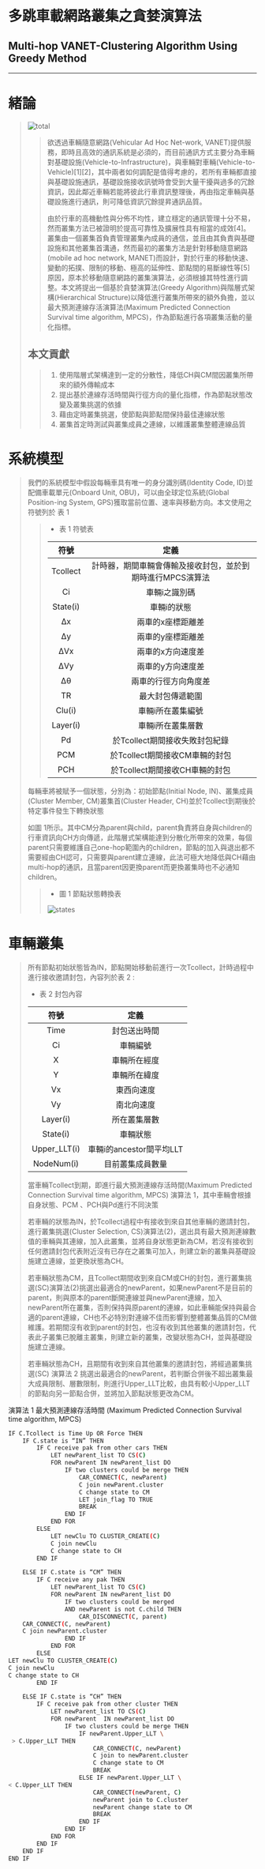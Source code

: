 # 多跳車載網路叢集之貪婪演算法
## Multi-hop VANET-Clustering Algorithm Using Greedy Method
<hr>

# 緒論
> ![total](pictures/total.png)
> > 欲透過車輛隨意網路(Vehicular Ad Hoc Net-work, VANET)提供服務，即時且高效的通訊系統是必須的，而目前通訊方式主要分為車輛對基礎設施(Vehicle-to-Infrastructure)，與車輛對車輛(Vehicle-to-Vehicle)[1][2]，其中兩者如何調配是值得考慮的，若所有車輛都直接與基礎設施通訊，基礎設施接收訊號時會受到大量干擾與過多的冗餘資訊，因此鄰近車輛若能將彼此行車資訊整理後，再由指定車輛與基礎設施進行通訊，則可降低資訊冗餘提昇通訊品質。
> >
> > 由於行車的高機動性與分佈不均性，建立穩定的通訊管理十分不易，然而叢集方法已被證明於提高可靠性及擴展性具有相當的成效[4]。叢集由一個叢集首負責管理叢集內成員的通信，並且由其負責與基礎設施和其他叢集首溝通，然而最初的叢集方法是針對移動隨意網路(mobile ad hoc network, MANET)而設計，對於行車的移動快速、變動的拓撲、限制的移動、極高的延伸性、節點間的易斷線性等[5]原因，原本於移動隨意網路的叢集演算法，必須根據其特性進行調整。本文將提出一個基於貪婪演算法(Greedy Algorithm)與階層式架構(Hierarchical Structure)以降低進行叢集所帶來的額外負擔，並以最大預測連線存活演算法(Maximum Predicted Connection Survival time algorithm, MPCS)，作為節點進行各項叢集活動的量化指標。
> >
> ## 本文貢獻
> > 1. 使用階層式架構達到一定的分散性，降低CH與CM間因叢集所帶來的額外傳輸成本
> > 2. 提出基於連線存活時間與行徑方向的量化指標，作為節點狀態改變及叢集挑選的依據
> > 3. 藉由定時叢集挑選，使節點與節點間保持最佳連線狀態
> > 4. 叢集首定時測試與叢集成員之連線，以維護叢集整體連線品質
> >  

# 系統模型
> 我們的系統模型中假設每輛車具有唯一的身分識別碼(Identity Code, ID)並配備車載單元(Onboard Unit, OBU)，可以由全球定位系統(Global Position-ing System, GPS)獲取當前位置、速率與移動方向。本文使用之符號列於 表 1
> > - 表 1 符號表
> >  
> >  符號 | 定義
> >  |:-:|:-:|
> >  Tcollect | 計時器，期間車輛會傳輸及接收封包，並於到期時進行MPCS演算法
> >  Ci | 車輛i之識別碼
> >  State(i) | 車輛i的狀態
> >  Δx | 兩車的x座標距離差
> >  Δy | 兩車的y座標距離差
> >  ΔVx | 兩車的x方向速度差
> >  ΔVy | 兩車的y方向速度差
> >  Δθ | 兩車的行徑方向角度差
> >  TR | 最大封包傳遞範圍
> >  Clu(i) | 車輛i所在叢集編號
> >  Layer(i) | 車輛i所在叢集層數
> >  Pd | 於Tcollect期間接收失敗封包紀錄
> >  PCM | 於Tcollect期間接收CM車輛的封包
> >  PCH | 於Tcollect期間接收CH車輛的封包
> 
> 每輛車將被賦予一個狀態，分別為：初始節點(Initial Node, IN)、叢集成員(Cluster Member, CM)叢集首(Cluster Header, CH)並於Tcollect到期後於特定事件發生下轉換狀態
> 
> 如圖 1所示。其中CM分為parent與child，parent負責將自身與children的行車資訊向CH方向傳遞，此階層式架構能達到分散化所帶來的效果，每個parent只需要維護自己one-hop範圍內的children，節點的加入與退出都不需要經由CH認可，只需要與parent建立連線，此法可極大地降低與CH藉由multi-hop的通訊，且當parent因更換parent而更換叢集時也不必通知children。
> > - 圖 1 節點狀態轉換表
> >
> > ![states](./pictures/states.png)

# 車輛叢集
> 所有節點初始狀態皆為IN，節點開始移動前進行一次Tcollect，計時過程中進行接收邀請封包，內容列於表 2 :
> - 表 2 封包內容
> 
> 符號 | 定義
> |:-:|:-:|
> Time | 封包送出時間
> Ci | 車輛編號
> X | 車輛所在經度
> Y | 車輛所在緯度
> Vx | 東西向速度
> Vy | 南北向速度
> Layer(i) | 所在叢集層數
> State(i) | 車輛狀態
> Upper_LLT(i) | 車輛i的ancestor間平均LLT
> NodeNum(i) | 目前叢集成員數量
> 
> 當車輛Tcollect到期，即進行最大預測連線存活時間(Maximum Predicted Connection Survival time algorithm, MPCS) 演算法 1，其中車輛會根據自身狀態、PCM 、PCH與Pd進行不同決策
> 
> 若車輛的狀態為IN，於Tcollect過程中有接收到來自其他車輛的邀請封包，進行叢集挑選(Cluster Selection, CS)演算法(2)，選出具有最大預測連線數值的車輛與其連線，加入此叢集，並將自身狀態更新為CM，若沒有接收到任何邀請封包代表附近沒有已存在之叢集可加入，則建立新的叢集與基礎設施建立連線，並更換狀態為CH。
> 
> 若車輛狀態為CM，且Tcollect期間收到來自CM或CH的封包，進行叢集挑選(SC)演算法(2)挑選出最適合的newParent，如果newParent不是目前的parent，則與原本的parent斷開連線並與newParent連線，加入newParent所在叢集，否則保持與原parent的連線，如此車輛能保持與最合適的parent連線，CH也不必特別對連線不佳而影響到整體叢集品質的CM做維護。若期間沒有收到parent的封包，也沒有收到其他叢集的邀請封包，代表此子叢集已脫離主叢集，則建立新的叢集，改變狀態為CH，並與基礎設施建立連線。
> 
> 若車輛狀態為CH，且期間有收到來自其他叢集的邀請封包，將經過叢集挑選(SC) 演算法 2 挑選出最適合的newParent，若判斷合併後不超出叢集最大成員限制、層數限制，則進行Upper_LLT比較，由具有較小Upper_LLT的節點向另一節點合併，並將加入節點狀態更改為CM。


 
演算法 1 最大預測連線存活時間
(Maximum Predicted Connection Survival time algorithm, MPCS)
``` bash 
IF C.Tcollect is Time Up OR Force THEN
    IF C.state is “IN” THEN
        IF C receive pak from other cars THEN
            LET newParent_list TO CS(C)
            FOR newParent IN newParent_list DO
                IF two clusters could be merge THEN
                    CAR_CONNECT(C, newParent)
                    C join newParent.cluster
                    C change state to CM
                    LET join_flag TO TRUE
                    BREAK
                END IF
            END FOR
        ELSE
            LET newClu TO CLUSTER_CREATE(C)
            C join newClu
            C change state to CH
        END IF

    ELSE IF C.state is “CM” THEN
        IF C receive any pak THEN
            LET newParent_list TO CS(C)
            FOR newParent IN newParent_list DO
                IF two clusters could be merged
                AND newParent is not C.child THEN
                    CAR_DISCONNECT(C, parent)
    CAR_CONNECT(C, newParent)
    C join newParent.cluster
                END IF
            END FOR
        ELSE
LET newClu TO CLUSTER_CREATE(C)
C join newClu
C change state to CH
        END IF

    ELSE IF C.state is “CH” THEN
        IF C receive pak from other cluster THEN
            LET newParent_list TO CS(C)
            FOR newParent  IN newParent_list DO
                IF two clusters could be merge THEN
                    IF newParent.Upper_LLT \
 > C.Upper_LLT THEN
                        CAR_CONNECT(C, newParent)
                        C join to newParent.cluster
                        C change state to CM
                        BREAK
                    ELSE IF newParent.Upper_LLT \
< C.Upper_LLT THEN
                        CAR_CONNECT(newParent, C)
                        newParent join to C.cluster 
                        newParent change state to CM
                        BREAK
                    END IF
                END IF
            END FOR
        END IF
    END IF
END IF
``` 


